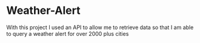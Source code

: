 # Weather-Alert



With this project I used an API to allow me to retrieve data so that I am able to query a weather alert for over 2000 plus cities
